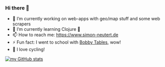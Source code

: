 ### Hi there 👋

- 🔭 I’m currently working on web-apps with geo/map stuff and some web scrapers
- 🌱 I’m currently learning Clojure 🥰 
- 📫 How to reach me: https://www.simon-neutert.de
- ⚡ Fun fact: I went to school with [Bobby Tables](https://lmgtfy.app/?q=bobby+tables+sql+injection), wow!
- 🚴 I love cycling!

[![my GitHub stats](https://github-readme-stats.vercel.app/api?username=simonneutert&show_icons=true)](https://github.com/anuraghazra/github-readme-stats)

<!--
**simonneutert/simonneutert** is a ✨ _special_ ✨ repository because its `README.md` (this file) appears on your GitHub profile.

Here are some ideas to get you started:

- 🔭 I’m currently working on ...
- 🌱 I’m currently learning ...
- 👯 I’m looking to collaborate on ...
- 🤔 I’m looking for help with ...
- 💬 Ask me about ...
- 📫 How to reach me: ...
- 😄 Pronouns: ...
- ⚡ Fun fact: ...
-->
